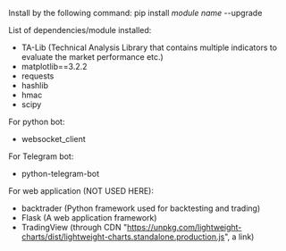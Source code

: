 Install by the following command:
pip install *module name* --upgrade

List of dependencies/module installed:
-  TA-Lib (Technical Analysis Library that contains multiple indicators to evaluate the market performance etc.)
- matplotlib==3.2.2
- requests
- hashlib
- hmac
- scipy

For python bot:
- websocket_client

For Telegram bot:
- python-telegram-bot

For web application (NOT USED HERE):
- backtrader (Python framework used for backtesting and trading)
- Flask (A web application framework)
- TradingView (through CDN "https://unpkg.com/lightweight-charts/dist/lightweight-charts.standalone.production.js", a link)
